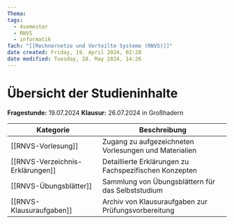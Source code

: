 ```yaml
---
Thema: 
tags:
  - 4semester
  - RNVS
  - informatik
fach: "[[Rechnernetze und Verteilte Systeme (RNVS)]]"
date created: Friday, 19. April 2024, 02:28
date modified: Tuesday, 28. May 2024, 14:26
---
```


# Übersicht der Studieninhalte

**Fragestunde:**
19.07.2024
**Klausur:**
26.07.2024 in Großhadern

| Kategorie                          | Beschreibung                                              |
|------------------------------------|-----------------------------------------------------------|
| [[RNVS-Vorlesung]]                 | Zugang zu aufgezeichneten Vorlesungen und Materialien     |
| [[RNVS-Verzeichnis-Erklärungen]]   | Detaillierte Erklärungen zu Fachspezifischen Konzepten    |
| [[RNVS-Übungsblätter]]             | Sammlung von Übungsblättern für das Selbststudium         |
| [[RNVS-Klausuraufgaben]]           | Archiv von Klausuraufgaben zur Prüfungsvorbereitung       |


